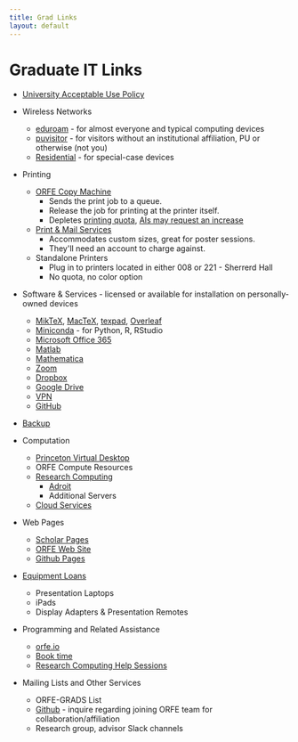 ```yaml
---
title: Grad Links
layout: default
---
```


# Graduate IT Links

* [University Acceptable Use Policy][1]
* Wireless Networks
	* [eduroam][4] - for almost everyone and typical computing devices
	* [puvisitor][5] - for visitors without an institutional affiliation, PU or otherwise (not you)
	* [Residential][34] - for special-case devices
* Printing
	* [ORFE Copy Machine][8]
		* Sends the print job to a queue.
		* Release the job for printing at the printer itself.
		* Depletes [printing quota](https://kb.princeton.edu/8329#section5), [AIs may request an increase](https://orfe.princeton.edu/graduate/aiprint)
	* [Print & Mail Services][9]
		* Accommodates custom sizes, great for poster sessions.
		* They'll need an account to charge against.
	* Standalone Printers
		* Plug in to printers located in either 008 or 221 - Sherrerd Hall
		* No quota, no color option

* Software & Services - licensed or available for installation on personally-owned devices
	* [MikTeX][29], [MacTeX][30], [texpad][31], [Overleaf][32]
	* [Miniconda][33] - for Python, R, RStudio
	* [Microsoft Office 365][10]
	* [Matlab][11]
	* [Mathematica][12]
	* [Zoom][35]
	* [Dropbox][14]
	* [Google Drive][15]
	* [VPN][16]
	* [GitHub][38]

* [Backup][18]

* Computation
	* [Princeton Virtual Desktop][37]
	* ORFE Compute Resources
	* [Research Computing][19]
		* [Adroit][21]
		* Additional Servers
	* [Cloud Services][36]

* Web Pages
	* [Scholar Pages][24]
	* [ORFE Web Site][25]
	* [Github Pages][28]

* [Equipment Loans][39]
	* Presentation Laptops
	* iPads
	* Display Adapters & Presentation Remotes

* Programming and Related Assistance
	* [orfe.io](https://orfe.io)
	* [Book time](https://orfe.princeton.edu/bino)
	* [Research Computing Help Sessions](https://researchcomputing.princeton.edu/support/help-sessions)
 
* Mailing Lists and Other Services
	* ORFE-GRADS List
	* [Github][27] - inquire regarding joining ORFE team for collaboration/affiliation
	* Research group, advisor Slack channels

[1]: <https://www.princeton.edu/itpolicy>
[3]: <https://princeton.service-now.com/service?id=kb_article&sys_id=26de00a81be3205041bd6286624bcbb3#section0>
[4]: <https://kb.princeton.edu/KB0010255>
[5]: <https://princeton.service-now.com/service?id=kb_article&sys_id=26de00a81be3205041bd6286624bcbb3#section0>
[7]: <http://orfe.princeton.edu/help/printing>
[8]: <https://kb.princeton.edu/8329>
[9]: <https://printandmail.princeton.edu>
[10]: <https://kb.princeton.edu/9416>
[11]: <https://kb.princeton.edu/KB0011341>
[12]: <https://kb.princeton.edu/KB0011002>
[13]: <mailto:orfehelp@princeton.edu>
[14]: <https://princeton.service-now.com/service?id=sc_cat_item&sys_id=4db8b6b04f99e74cf56c0ad14210c77a>
[15]: <https://kb.princeton.edu/1128>
[16]: <https://www.princeton.edu/vpn>
[17]: <https://get.teamviewer.com/orfehelp>
[18]: <https://princeton.service-now.com/service?id=sc_cat_item&sys_id=91724a974f2ffe8018ddd48e5210c72a>
[19]: <https://www.princeton.edu/researchcomputing>
[20]: <https://www.princeton.edu/researchcomputing/computational-hardware/nobel>
[21]: <https://www.princeton.edu/researchcomputing/computational-hardware/adroit>
[22]: <https://orfe.princeton.edu/help/hardware>
[23]: <https://www.princeton.edu/clusters/cluster-list>
[24]: <https://scholar.princeton.edu>
[25]: <https://orfe.princeton.edu/login>
[27]: <https://www.princeton.edu/researchcomputing/services/github-form-new>
[28]: <https://pages.github.com>
[29]: <https://miktex.org>
[30]: <https://tug.org/mactex>
[31]: <https://www.texpad.com/ios>
[32]: <https://overleaf.com>
[33]: <https://docs.conda.io/en/latest/miniconda.html>
[34]: <https://princeton.service-now.com/service?id=kb_article&sys_id=KB0013096>
[35]: <https://kb.princeton.edu/KB0013476>
[36]: <https://princeton.service-now.com/service?id=sc_cat_item&sys_id=06268c7c1bc444d098d1217e6e4bcb4f>
[37]: <https://kb.princeton.edu/KB0012822>
[38]: <https://forms.rc.princeton.edu/github/>
[39]: <https://princeton.service-now.com/service?id=kb_article&sys_id=6569cd6b1bea94108f8243f4bd4bcbe1>
